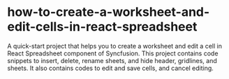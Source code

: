 # how-to-create-a-worksheet-and-edit-cells-in-react-spreadsheet
A quick-start project that helps you to create a worksheet and edit a cell in React Spreadsheet component of Syncfusion. This project contains code snippets to insert, delete, rename sheets, and hide header, gridlines, and sheets. It also contains codes to edit and save cells, and cancel editing.
